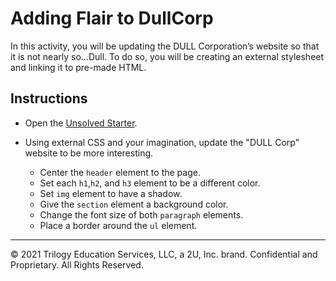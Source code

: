 # Adding Flair to DullCorp

In this activity, you will be updating the DULL Corporation’s website so that it is not nearly so...Dull. To do so, you will be creating an external stylesheet and linking it to pre-made HTML.

## Instructions

* Open the [Unsolved Starter](Unsolved/DullCorp.html).

* Using external CSS and your imagination, update the "DULL Corp" website to be more interesting.

  * Center the `header` element to the page.
  * Set each `h1`,`h2`, and `h3` element to be a different color.
  * Set `img` element to have a shadow.
  * Give the `section` element a background color.
  * Change the font size of both `paragraph` elements.
  * Place a border around the `ul` element.

---

© 2021 Trilogy Education Services, LLC, a 2U, Inc. brand. Confidential and Proprietary. All Rights Reserved.
